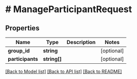 # # ManageParticipantRequest

## Properties

Name | Type | Description | Notes
------------ | ------------- | ------------- | -------------
**group_id** | **string** |  | [optional]
**participants** | **string[]** |  | [optional]

[[Back to Model list]](../../README.md#models) [[Back to API list]](../../README.md#endpoints) [[Back to README]](../../README.md)
